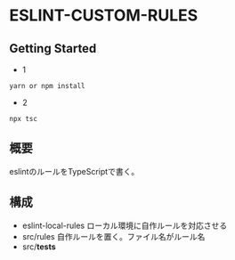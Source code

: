 # ESLINT-CUSTOM-RULES

## Getting Started
- 1
```
yarn or npm install
```
- 2
```
npx tsc
```
## 概要
eslintのルールをTypeScriptで書く。

## 構成
- eslint-local-rules
ローカル環境に自作ルールを対応させる
- src/rules
自作ルールを置く。ファイル名がルール名
- src/__tests__
